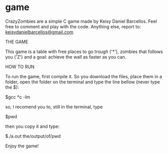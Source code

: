 # game
CrazyZombies are a simple C game made by Keisy Daniel Barcellos. 
Feel free to comment and play with the code.
Anything else, report to: keisydanielbarcellos@gmail.com

THE GAME

This game is a table with free places to go trough ('*'),
zombies that follows you ('Z') and
a goal: achieve the wall as faster as you can.

HOW TO RUN

To run the game, first compile it. So you download the files, 
place them in a folder, open the folder on the terminal and
type the line bellow (never type the $):

$gcc *c -lm

so, I recomend you to, still in the terminal, type 

$pwd

then you copy it and type:

$./a.out the/output/of/pwd

Enjoy the game!
